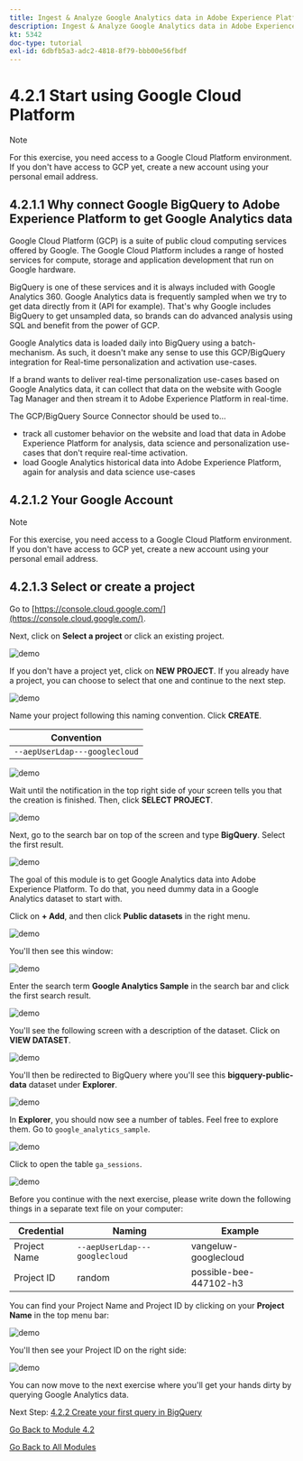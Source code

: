 ```yaml
---
title: Ingest & Analyze Google Analytics data in Adobe Experience Platform with the BigQuery Source Connector - Create your Google Cloud Platform Account
description: Ingest & Analyze Google Analytics data in Adobe Experience Platform with the BigQuery Source Connector - Create your Google Cloud Platform Account
kt: 5342
doc-type: tutorial
exl-id: 6dbfb5a3-adc2-4818-8f79-bbb00e56fbdf
---
```

# 4.2.1 Start using Google Cloud Platform

>[!NOTE]
>
>For this exercise, you need access to a Google Cloud Platform environment. If you don't have access to GCP yet, create a new account using your personal email address. 

## 4.2.1.1 Why connect Google BigQuery to Adobe Experience Platform to get Google Analytics data

Google Cloud Platform (GCP) is a suite of public cloud computing services offered by Google. The Google Cloud Platform includes a range of hosted services for compute, storage and application development that run on Google hardware. 

BigQuery is one of these services and it is always included with Google Analytics 360. Google Analytics data is frequently sampled when we try to get data directly from it (API for example). That's why Google includes BigQuery to get unsampled data, so brands can do advanced analysis using SQL and benefit from the power of GCP.

Google Analytics data is loaded daily into BigQuery using a batch-mechanism. As such, it doesn't make any sense to use this GCP/BigQuery integration for Real-time personalization and activation use-cases.

If a brand wants to deliver real-time personalization use-cases based on Google Analytics data, it can collect that data on the website with Google Tag Manager and then stream it to Adobe Experience Platform in real-time. 

The GCP/BigQuery Source Connector should be used to...

- track all customer behavior on the website and load that data in Adobe Experience Platform for analysis, data science and personalization use-cases that don't require real-time activation.
- load Google Analytics historical data into Adobe Experience Platform, again for analysis and data science use-cases

## 4.2.1.2 Your Google Account

>[!NOTE]
>
>For this exercise, you need access to a Google Cloud Platform environment. If you don't have access to GCP yet, create a new account using your personal email address. 

## 4.2.1.3 Select or create a project

Go to [https://console.cloud.google.com/](https://console.cloud.google.com/).

Next, click on **Select a project** or click an existing project.

![demo](./images/ex12.png)

If you don't have a project yet, click on **NEW PROJECT**. If you already have a project, you can choose to select that one and continue to the next step.

![demo](./images/ex1createproject.png)

Name your project following this naming convention. Click **CREATE**.

| Convention         |
| ----------------- |
| `--aepUserLdap---googlecloud` | 

![demo](./images/ex13.png)

Wait until the notification in the top right side of your screen tells you that the creation is finished. Then, click **SELECT PROJECT**.

![demo](./images/ex14.png)

Next, go to the search bar on top of the screen and type **BigQuery**. Select the first result.

![demo](./images/ex17.png)

The goal of this module is to get Google Analytics data into Adobe Experience Platform. To do that, you need dummy data in a Google Analytics dataset to start with. 

Click on **+ Add**, and then click **Public datasets** in the right menu.

![demo](./images/ex118.png)

You'll then see this window: 

![demo](./images/ex119.png)

Enter the search term **Google Analytics Sample** in the search bar and click the first search result.

![demo](./images/ex120.png)

You'll see the following screen with a description of the dataset. Click on **VIEW DATASET**.

![demo](./images/ex121.png)

You'll then be redirected to BigQuery where you'll see this **bigquery-public-data** dataset under **Explorer**.

![demo](./images/ex122a.png)

In **Explorer**, you should now see a number of tables. Feel free to explore them. Go to `google_analytics_sample`.

![demo](./images/ex122.png)

Click to open the table `ga_sessions`.

![demo](./images/ex123.png)

Before you continue with the next exercise, please write down the following things in a separate text file on your computer:

| Credential         | Naming| Example|   
| ----------------- |-------------| -------------|
| Project Name | `--aepUserLdap---googlecloud` | vangeluw-googlecloud  |
| Project ID | random | possible-bee-447102-h3 |

You can find your Project Name and Project ID by clicking on your **Project Name** in the top menu bar:

![demo](./images/ex1projectMenu.png)

You'll then see your Project ID on the right side:

![demo](./images/ex1projetcselection.png)

You can now move to the next exercise where you'll get your hands dirty by querying Google Analytics data.

Next Step: [4.2.2 Create your first query in BigQuery](./ex2.md)

[Go Back to Module 4.2](./customer-journey-analytics-bigquery-gcp.md)

[Go Back to All Modules](./../../../overview.md)

